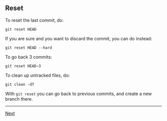 ## Reset

To reset the last commit, do:
```
git reset HEAD
```

If you are sure and you want to discard the commit, you can do instead:
```
git reset HEAD --hard
```

To go back 3 commits:
```
git reset HEAD~3
```

To clean up untracked files, do:
```
git clean -df
```

With `git reset` you can go back to previous commits, and create a new branch there.

---

[Next](14-git-rebase.md)

